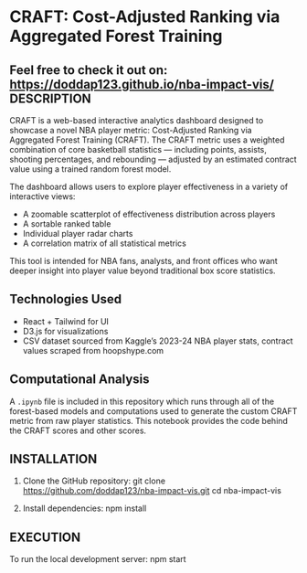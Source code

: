 CRAFT: Cost-Adjusted Ranking via Aggregated Forest Training
==============================
Feel free to check it out on: https://doddap123.github.io/nba-impact-vis/
DESCRIPTION
-----------
CRAFT is a web-based interactive analytics dashboard designed to showcase a novel NBA player metric: Cost-Adjusted Ranking via Aggregated Forest Training (CRAFT). The CRAFT metric uses a weighted combination of core basketball statistics — including points, assists, shooting percentages, and rebounding — adjusted by an estimated contract value using a trained random forest model.

The dashboard allows users to explore player effectiveness in a variety of interactive views:
- A zoomable scatterplot of effectiveness distribution across players
- A sortable ranked table
- Individual player radar charts
- A correlation matrix of all statistical metrics

This tool is intended for NBA fans, analysts, and front offices who want deeper insight into player value beyond traditional box score statistics.
## Technologies Used
- React + Tailwind for UI
- D3.js for visualizations
- CSV dataset sourced from Kaggle’s 2023-24 NBA player stats, contract values scraped from hoopshype.com

## Computational Analysis
A `.ipynb` file is included in this repository which runs through all of the forest-based models and computations used to generate the custom CRAFT metric from raw player statistics. This notebook provides the code behind the CRAFT scores and other scores.

INSTALLATION
------------
1. Clone the GitHub repository:
   git clone https://github.com/doddap123/nba-impact-vis.git
   cd nba-impact-vis

2. Install dependencies:
   npm install

EXECUTION
---------
To run the local development server:
   npm start


